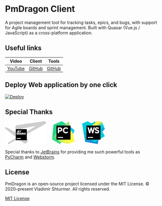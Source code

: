 # PmDragon Client
A project management tool for tracking tasks, epics, and bugs, with support for Agile boards and sprint management. Built with Quasar (Vue.js / JavaScript) as a cross-platform application.

## Useful links
| Video | Client | Tools |
| ----- | --- | ------ |
| [YouTube](https://www.youtube.com/watch?v=WMnpMHidtAk&list=PLS5PU3BKdEGuFIM_HychaVfK8wwyLmTR0) | [GitHub](https://github.com/cybersturmer/pmdragon-core-api) | [GitHub](https://github.com/cybersturmer/pmdragon) |

## Deploy Web application by one click
[![Deploy](https://www.herokucdn.com/deploy/button.svg)](https://heroku.com/deploy?template=https://github.com/cybersturmer/pmdragon-client)


## Special Thanks
<img src="https://raw.githubusercontent.com/cybersturmer/pmdragon/master/docs/images/jetbrains-variant-4-grayscale.svg" height="75">&nbsp;&nbsp;&nbsp;&nbsp;&nbsp;<img src="https://raw.githubusercontent.com/cybersturmer/pmdragon/master/docs/images/icon-pycharm.svg" height="75">&nbsp;&nbsp;&nbsp;&nbsp;&nbsp;&nbsp;<img src="https://raw.githubusercontent.com/cybersturmer/pmdragon/master/docs/images/icon-webstorm.svg" height="75">

Special thanks to [JetBrains](https://www.jetbrains.com/?from=pmdragon) for providing me such powerful tools as [PyCharm](https://www.jetbrains.com/pycharm/?from=pmdragon) and [Webstorm](https://www.jetbrains.com/webstorm/?from=pmdragon).


## License

PmDragon is an open-source project licensed under the MIT License.
© 2020–present Vladimir Shturmer. All rights reserved.


[MIT License](https://en.wikipedia.org/wiki/MIT_License)
